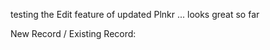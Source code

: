 
testing the Edit feature of updated Plnkr ...   looks great so far

New Record / Existing Record:  